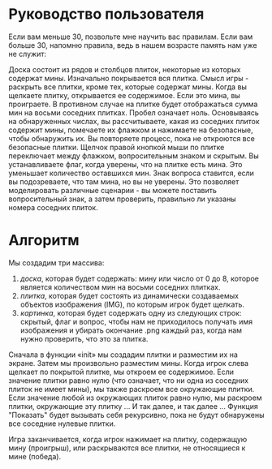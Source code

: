 # Руководство пользователя
Если вам меньше 30, позвольте мне научить вас правилам. Если вам больше 30, напомню правила, ведь в нашем возрасте память нам уже не служит:

Доска состоит из рядов и столбцов плиток, некоторые из которых содержат мины. Изначально покрывается вся плитка. Смысл игры - раскрыть все плитки, кроме тех, которые содержат мины. Когда вы щелкаете плитку, открывается ее содержимое. Если это мина, вы проиграете. В противном случае на плитке будет отображаться сумма мин на восьми соседних плитках. Пробел означает ноль. Основываясь на обнаруженных числах, вы рассчитываете, какая из соседних плиток содержит мины, помечаете их флажком и нажимаете на безопасные, чтобы обнаружить их. Вы повторяете процесс, пока не откроются все безопасные плитки. Щелчок правой кнопкой мыши по плитке переключает между флажком, вопросительным знаком и скрытым. Вы устанавливаете флаг, когда уверены, что на плитке есть мина. Это уменьшает количество оставшихся мин. Знак вопроса ставится, если вы подозреваете, что там мина, но вы не уверены. Это позволяет моделировать различные сценарии - вы можете поставить вопросительный знак, а затем проверить, правильно ли указаны номера соседних плиток.

# Алгоритм
Мы создадим три массива:

1. _доска_, которая будет содержать: мину или число от 0 до 8, которое является количеством мин на восьми соседних плитках.
2. _плитка_, которая будет состоять из динамически создаваемых объектов изображения (IMG), по которым игрок будет щелкать.
3. _картинка_, которая будет содержать одну из следующих строк: скрытый, флаг и вопрос, чтобы нам не приходилось получать имя изображения и убирать окончание .png каждый раз, когда нам нужно проверить, что это за плитка.

Сначала в функции «init» мы создадим плитки и разместим их на экране. Затем мы произвольно разместим мины.
Когда игрок слева щелкает по покрытой плитке, мы откроем ее содержимое. Если значение плитки равно нулю (что означает, что ни одна из соседних плиток не имеет мины), мы также раскроем все окружающие плитки. Если значение любой из окружающих плиток равно нулю, мы раскроем плитки, окружающие эту плитку ... И так далее, и так далее ... Функция "Показать" будет вызывать себя рекурсивно, пока не будут обнаружены все соседние нулевые плитки.

Игра заканчивается, когда игрок нажимает на плитку, содержащую мину (проигрыш), или раскрываются все плитки, не относящиеся к мине (победа).

